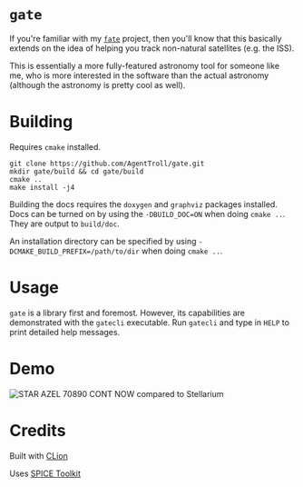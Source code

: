 # `gate`

If you're familiar with my
[`fate`](https://github.com/AgentTroll/fate) project, then
you'll know that this basically extends on the idea of
helping you track non-natural satellites (e.g. the ISS).

This is essentially a more fully-featured astronomy tool
for someone like me, who is more interested in the software
than the actual astronomy (although the astronomy is pretty
cool as well). 

# Building

Requires `cmake` installed.

``` shell
git clone https://github.com/AgentTroll/gate.git
mkdir gate/build && cd gate/build
cmake ..
make install -j4
```

Building the docs requires the `doxygen` and `graphviz`
packages installed. Docs can be turned on by using the
`-DBUILD_DOC=ON` when doing `cmake ..`. They are output
to `build/doc`.

An installation directory can be specified by using
`-DCMAKE_BUILD_PREFIX=/path/to/dir` when doing `cmake ..`.

# Usage

`gate` is a library first and foremost. However, its
capabilities are demonstrated with the `gatecli`
executable. Run `gatecli` and type in `HELP` to print
detailed help messages.

# Demo

![STAR AZEL 70890 CONT NOW compared to Stellarium](https://i.imgur.com/DJmvC06.jpg)

# Credits

Built with [CLion](https://www.jetbrains.com/clion/)

Uses [SPICE Toolkit](https://naif.jpl.nasa.gov/naif/toolkit.html)